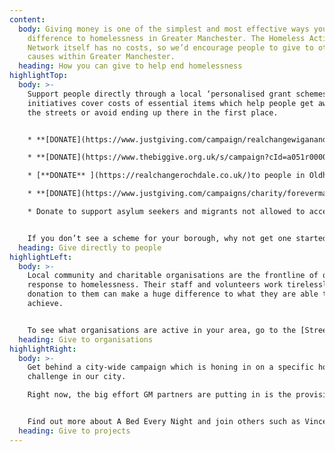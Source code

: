 ```yaml
---
content:
  body: Giving money is one of the simplest and most effective ways you can make a
    difference to homelessness in Greater Manchester. The Homeless Action
    Network itself has no costs, so we’d encourage people to give to other
    causes within Greater Manchester.
  heading: How you can give to help end homelessness
highlightTop:
  body: >-
    Support people directly through a local ‘personalised grant schemes’. These
    initiatives cover costs of essential items which help people get away from
    the streets or avoid ending up there in the first place.


    * **[DONATE](https://www.justgiving.com/campaign/realchangewiganandleigh)** to people who are homeless or at risk in Wigan & Leigh, through the [Real Change Wigan & Leigh](https://realchangewiganandleigh.co.uk/) campaign

    * **[DONATE](https://www.thebiggive.org.uk/s/campaign?cId=a051r00001LjKtPAAV)** to people  in Rochdale through [Real Change Rochdale](https://realchangerochdale.co.uk/)[](https://realchangerochdale.co.uk/)

    * [**DONATE** ](https://realchangerochdale.co.uk/)to people in Oldham through [Real Change Oldham](https://realchangeoldham.co.uk/)

    * **[DONATE](https://www.justgiving.com/campaigns/charity/forevermanchester/bigchangemcr)** to people in Manchester through [Big Change Mcr](http://bigchangemcr.co.uk/)   

    * Donate to support asylum seekers and migrants not allowed to access state support through the [](https://streetsupport.net/manchester/migrant-destitution-fund/)[Migrant Destitution Fund](https://streetsupport.net/manchester/migrant-destitution-fund/)


    If you don’t see a scheme for your borough, why not get one started? A toolkit for setting up ‘Real Change’ developed by partners Riverside Housing Group is from the [Street Support](https://news.streetsupport.net/tag/real-change/) and [Homeless Link](https://www.homeless.org.uk/real-change-toolkit) websites.
  heading: Give directly to people
highlightLeft:
  body: >-
    Local community and charitable organisations are the frontline of our
    response to homelessness. Their staff and volunteers work tirelessly, and a
    donation to them can make a huge difference to what they are able to
    achieve.


    To see what organisations are active in your area, go to the [Street Support website](https://streetsupport.net).
  heading: Give to organisations
highlightRight:
  body: >-
    Get behind a city-wide campaign which is honing in on a specific homeless
    challenge in our city.

    Right now, the big effort GM partners are putting in is the provision of emergency night shelters as a first step off the streets (and so no one sleeps out in the cold).


    Find out more about A Bed Every Night and join others such as Vincent Kompany and the Mayor of Greater Manchester by donating [here](https://bedeverynight.co.uk/).
  heading: Give to projects
---
```


